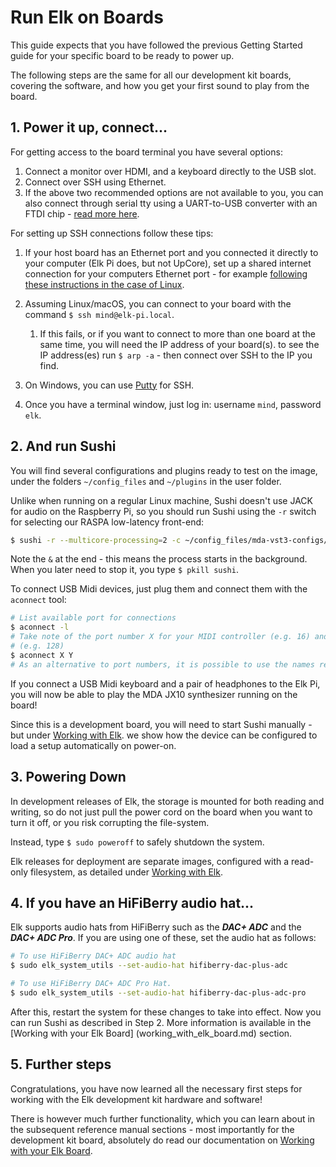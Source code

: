 # Run Elk on Boards

This guide expects that you have followed the previous Getting Started guide for your specific board to be ready to power up.

The following steps are the same for all our development kit boards, covering the software, and how you get your first sound to play from the board.

## 1. Power it up, connect...

For getting access to the board terminal you have several options:

1. Connect a monitor over HDMI, and a keyboard directly to the USB slot.
2. Connect over SSH using Ethernet.
3. If the above two recommended options are not available to you, you can also connect through serial tty using a UART-to-USB converter with an FTDI chip - [read more here](working_with_elk_board.md).

For setting up SSH connections follow these tips:

1. If your host board has an Ethernet port and you connected it directly to your computer (Elk Pi does, but not UpCore), set up a shared internet connection for your computers Ethernet port - for example [following these instructions in the case of Linux](https://www.cesariogarcia.com/?p=611).

2. Assuming Linux/macOS, you can connect to your board with the command `$ ssh mind@elk-pi.local`. 
   1. If this fails, or if you want to connect to more than one board at the same time, you will need the IP address of your board(s). to see the IP address(es) run `$ arp -a` - then connect over SSH to the IP you find.
3. On Windows, you can use [Putty](https://www.putty.org/) for SSH.
4. Once you have a terminal window, just log in: username `mind`, password `elk`.

## 2. And run Sushi

You will find several configurations and plugins ready to test on the image, under the folders `~/config_files` and `~/plugins` in the user folder.

Unlike when running on a regular Linux machine, Sushi doesn't use JACK for audio on the Raspberry Pi, so you should run Sushi using the `-r` switch for selecting our RASPA low-latency front-end:

```bash
$ sushi -r --multicore-processing=2 -c ~/config_files/mda-vst3-configs/config_mda_synth.json &
```

Note the `&` at the end - this means the process starts in the background. When you later need to stop it, you type `$ pkill sushi`.

To connect USB Midi devices, just plug them and connect them with the `aconnect` tool:

```bash
# List available port for connections
$ aconnect -l
# Take note of the port number X for your MIDI controller (e.g. 16) and the one Y assigned to Sushi
# (e.g. 128)
$ aconnect X Y
# As an alternative to port numbers, it is possible to use the names reported by aconnect -l
```

If you connect a USB Midi keyboard and a pair of headphones to the Elk Pi, you will now be able to play the MDA JX10 synthesizer running on the board!

Since this is a development board, you will need to start Sushi manually - but under [Working with Elk](working_with_elk_board.md). we show how the device can be configured to load a setup automatically on power-on.

## 3. Powering Down

In development releases of Elk, the storage is mounted for both reading and writing, so do not just pull the power cord on the board when you want to turn it off, or you risk corrupting the file-system.

Instead, type `$ sudo poweroff` to safely shutdown the system.

Elk releases for deployment are separate images, configured with a read-only filesystem, as detailed under [Working with Elk](working_with_elk_board.md).

## 4. If you have an HiFiBerry audio hat...
Elk supports audio hats from HiFiBerry such as the ***DAC+ ADC*** and the ***DAC+ ADC Pro***. If you are using one of these, set the audio hat as follows:

```bash
# To use HiFiBerry DAC+ ADC audio hat
$ sudo elk_system_utils --set-audio-hat hifiberry-dac-plus-adc

# To use HiFiBerry DAC+ ADC Pro Hat.
$ sudo elk_system_utils --set-audio-hat hifiberry-dac-plus-adc-pro
```
After this, restart the system for these changes to take into effect. Now you can run Sushi as described in Step 2. More information is available in the [Working with your Elk Board] (working_with_elk_board.md) section.

## 5. Further steps

Congratulations, you have now learned all the necessary first steps for working with the Elk development kit hardware and software!

There is however much further functionality, which you can learn about in the subsequent reference manual sections - most importantly for the development kit board, absolutely do read our documentation on [Working with your Elk Board](working_with_elk_board.md).

